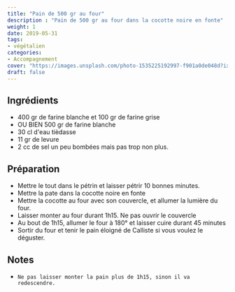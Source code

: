 ```yaml
---
title: "Pain de 500 gr au four"
description : "Pain de 500 gr au four dans la cocotte noire en fonte"
weight: 1
date: 2019-05-31
tags:
- végétalien
categories:
- Accompagnement
cover: "https://images.unsplash.com/photo-1535225192997-f901a0de048d?ixlib=rb-1.2.1&ixid=eyJhcHBfaWQiOjEyMDd9&auto=format&fit=crop&w=750&q=80"
draft: false
---
```


## Ingrédients

* 400 gr de farine blanche et 100 gr de farine grise
* OU BIEN 500 gr de farine blanche
* 30 cl d'eau tièdasse
* 11 gr de levure
* 2 cc de sel un peu bombées mais pas trop non plus.

## Préparation

* Mettre le tout dans le pétrin et laisser pétrir 10 bonnes minutes.
* Mettre la pate dans la cocotte noire en fonte
* Mettre la cocotte au four avec son couvercle, et allumer la lumière du four.
* Laisser monter au four durant 1h15. Ne pas ouvrir le couvercle
* Au bout de 1h15, allumer le four à 180° et laisser cuire durant 45 minutes
* Sortir du four et tenir le pain éloigné de Calliste si vous voulez le déguster.

## Notes

* `Ne pas laisser monter la pain plus de 1h15, sinon il va redescendre.`
